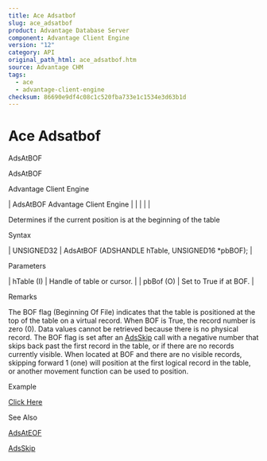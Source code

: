 ```yaml
---
title: Ace Adsatbof
slug: ace_adsatbof
product: Advantage Database Server
component: Advantage Client Engine
version: "12"
category: API
original_path_html: ace_adsatbof.htm
source: Advantage CHM
tags:
  - ace
  - advantage-client-engine
checksum: 86690e9df4c08c1c520fba733e1c1534e3d63b1d
---
```


# Ace Adsatbof

AdsAtBOF

AdsAtBOF

Advantage Client Engine

| AdsAtBOF  Advantage Client Engine |  |  |  |  |

Determines if the current position is at the beginning of the table

Syntax

| UNSIGNED32 | AdsAtBOF (ADSHANDLE hTable,  UNSIGNED16 \*pbBOF); |

Parameters

| hTable (I) | Handle of table or cursor. |
| pbBof (O) | Set to True if at BOF. |

Remarks

The BOF flag (Beginning Of File) indicates that the table is positioned at the top of the table on a virtual record. When BOF is True, the record number is zero (0). Data values cannot be retrieved because there is no physical record. The BOF flag is set after an [AdsSkip](ace_adsskip.md) call with a negative number that skips back past the first record in the table, or if there are no records currently visible. When located at BOF and there are no visible records, skipping forward 1 (one) will position at the first logical record in the table, or another movement function can be used to position.

Example

[Click Here](ace_examples.md#adsatbofexample)

See Also

[AdsAtEOF](ace_adsateof.md)

[AdsSkip](ace_adsskip.md)
